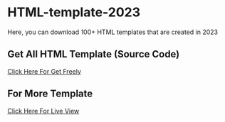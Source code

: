 # HTML-template-2023
Here, you can download 100+ HTML templates that are created in 2023

## Get All HTML Template (Source Code)
[Click Here For Get Freely](https://mega.nz/folder/ISlngRwY#Y1utwEoLw_ZjKoLCgVoZeg)

## For More Template
[Click Here For Live View](https://themewagon.com/theme-tag/restaurant-template/)
